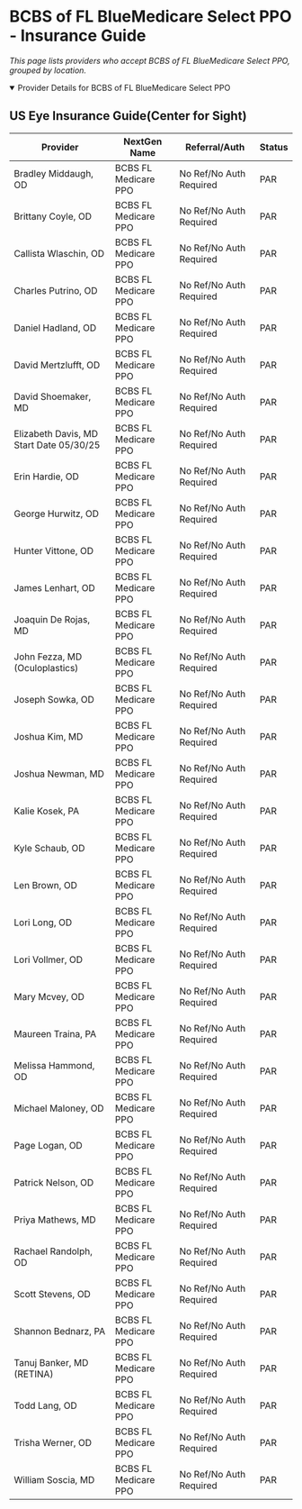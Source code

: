 # BCBS of FL BlueMedicare Select PPO - Insurance Guide

*This page lists providers who accept BCBS of FL BlueMedicare Select PPO, grouped by location.*

<details open><summary>Provider Details for BCBS of FL BlueMedicare Select PPO</summary>

## US Eye Insurance Guide(Center for Sight)

| Provider | NextGen Name | Referral/Auth | Status |
|----------|-------------|--------------|--------|
| Bradley Middaugh, OD | BCBS FL Medicare PPO | No Ref/No Auth Required | PAR |
| Brittany Coyle, OD | BCBS FL Medicare PPO | No Ref/No Auth Required | PAR |
| Callista Wlaschin, OD | BCBS FL Medicare PPO | No Ref/No Auth Required | PAR |
| Charles Putrino, OD | BCBS FL Medicare PPO | No Ref/No Auth Required | PAR |
| Daniel Hadland, OD | BCBS FL Medicare PPO | No Ref/No Auth Required | PAR |
| David Mertzlufft, OD | BCBS FL Medicare PPO | No Ref/No Auth Required | PAR |
| David Shoemaker, MD | BCBS FL Medicare PPO | No Ref/No Auth Required | PAR |
| Elizabeth Davis, MD                      Start Date 05/30/25 | BCBS FL Medicare PPO | No Ref/No Auth Required | PAR |
| Erin Hardie, OD | BCBS FL Medicare PPO | No Ref/No Auth Required | PAR |
| George Hurwitz, OD | BCBS FL Medicare PPO | No Ref/No Auth Required | PAR |
| Hunter Vittone, OD | BCBS FL Medicare PPO | No Ref/No Auth Required | PAR |
| James Lenhart, OD | BCBS FL Medicare PPO | No Ref/No Auth Required | PAR |
| Joaquin De Rojas, MD | BCBS FL Medicare PPO | No Ref/No Auth Required | PAR |
| John Fezza, MD (Oculoplastics) | BCBS FL Medicare PPO | No Ref/No Auth Required | PAR |
| Joseph Sowka, OD | BCBS FL Medicare PPO | No Ref/No Auth Required | PAR |
| Joshua Kim, MD | BCBS FL Medicare PPO | No Ref/No Auth Required | PAR |
| Joshua Newman, MD | BCBS FL Medicare PPO | No Ref/No Auth Required | PAR |
| Kalie Kosek, PA | BCBS FL Medicare PPO | No Ref/No Auth Required | PAR |
| Kyle Schaub, OD | BCBS FL Medicare PPO | No Ref/No Auth Required | PAR |
| Len Brown, OD | BCBS FL Medicare PPO | No Ref/No Auth Required | PAR |
| Lori Long, OD | BCBS FL Medicare PPO | No Ref/No Auth Required | PAR |
| Lori Vollmer, OD | BCBS FL Medicare PPO | No Ref/No Auth Required | PAR |
| Mary Mcvey, OD | BCBS FL Medicare PPO | No Ref/No Auth Required | PAR |
| Maureen Traina, PA | BCBS FL Medicare PPO | No Ref/No Auth Required | PAR |
| Melissa Hammond, OD | BCBS FL Medicare PPO | No Ref/No Auth Required | PAR |
| Michael Maloney, OD | BCBS FL Medicare PPO | No Ref/No Auth Required | PAR |
| Page Logan, OD | BCBS FL Medicare PPO | No Ref/No Auth Required | PAR |
| Patrick Nelson, OD | BCBS FL Medicare PPO | No Ref/No Auth Required | PAR |
| Priya Mathews, MD | BCBS FL Medicare PPO | No Ref/No Auth Required | PAR |
| Rachael Randolph, OD | BCBS FL Medicare PPO | No Ref/No Auth Required | PAR |
| Scott Stevens, OD | BCBS FL Medicare PPO | No Ref/No Auth Required | PAR |
| Shannon Bednarz, PA | BCBS FL Medicare PPO | No Ref/No Auth Required | PAR |
| Tanuj Banker, MD (RETINA) | BCBS FL Medicare PPO | No Ref/No Auth Required | PAR |
| Todd Lang, OD | BCBS FL Medicare PPO | No Ref/No Auth Required | PAR |
| Trisha Werner, OD | BCBS FL Medicare PPO | No Ref/No Auth Required | PAR |
| William Soscia, MD | BCBS FL Medicare PPO | No Ref/No Auth Required | PAR |

</details>

